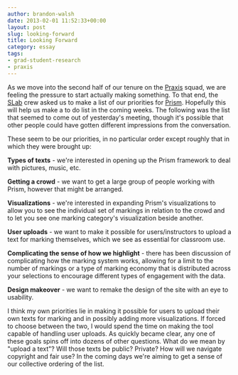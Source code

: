 ```yaml
---
author: brandon-walsh
date: 2013-02-01 11:52:33+00:00
layout: post
slug: looking-forward
title: Looking Forward
category: essay
tags:
- grad-student-research
- praxis
---
```


As we move into the second half of our tenure on the [Praxis](https://praxis.scholarslab.org/) squad, we are feeling the pressure to start actually making something. To that end, the [SLab](https://scholarslab.org/) crew asked us to make a list of our priorities for [Prism](http://prism.scholarslab.org/). Hopefully this will help us make a to do list in the coming weeks. The following was the list that seemed to come out of yesterday's meeting, though it's possible that other people could have gotten different impressions from the conversation.

These seem to be our priorities, in no particular order except roughly that in which they were brought up:

**Types of texts** - we're interested in opening up the Prism framework to deal with pictures, music, etc.

**Getting a crowd** - we want to get a large group of people working with Prism, however that might be arranged.

**Visualizations** - we're interested in expanding Prism's visualizations to allow you to see the individual set of markings in relation to the crowd and to let you see one marking category's visualization beside another.

**User uploads** - we want to make it possible for users/instructors to upload a text for marking themselves, which we see as essential for classroom use.

**Complicating the sense of how we highlight** - there has been discussion of complicating how the marking system works, allowing for a limit to the number of markings or a type of marking economy that is distributed across your selections to encourage different types of engagement with the data.

**Design makeover** - we want to remake the design of the site with an eye to usability.

I think my own priorities lie in making it possible for users to upload their own texts for marking and in possibly adding more visualizations. If forced to choose between the two, I would spend the time on making the tool capable of handling user uploads. As quickly became clear, any one of these goals spins off into dozens of other questions. What do we mean by "upload a text"? Will those texts be public? Private? How will we navigate copyright and fair use? In the coming days we're aiming to get a sense of our collective ordering of the list.
